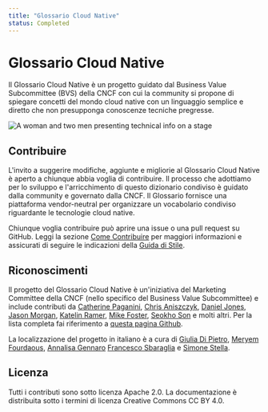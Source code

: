 ```yaml
---
title: "Glossario Cloud Native"
status: Completed
---
```


# Glossario Cloud Native

Il Glossario Cloud Native è un progetto guidato dal Business Value Subcommittee (BVS) della CNCF con cui la community si propone di spiegare concetti del mondo cloud native con un linguaggio semplice e diretto che non presupponga conoscenze tecniche pregresse.

<p><img class="mt-5" src="/images/homepage/stage.jpg" alt="A woman and two men presenting technical info on a stage"></p>

## Contribuire

L'invito a suggerire modifiche, aggiunte e migliorie al Glossario Cloud Native è aperto a chiunque abbia voglia di contribuire. Il processo che adottiamo per lo sviluppo e l'arricchimento di questo dizionario condiviso è guidato dalla community e governato dalla CNCF. Il Glossario fornisce una piattaforma vendor-neutral per organizzare un vocabolario condiviso riguardante le tecnologie cloud native. 

Chiunque voglia contribuire può aprire una issue o una pull request su GitHub. Leggi la sezione [Come Contribuire](/it/contribute/) per maggiori informazioni e assicurati di seguire le indicazioni della [Guida di Stile](/it/style-guide/).

## Riconoscimenti

Il progetto del Glossario Cloud Native è un'iniziativa del Marketing Committee della CNCF (nello specifico del Business Value Subcommittee) e include contributi da [Catherine Paganini](https://www.linkedin.com/in/catherinepaganini/en/), [Chris Aniszczyk](https://www.linkedin.com/in/caniszczyk/),
[Daniel Jones](https://www.linkedin.com/in/danieljoneseb/?originalSubdomain=uk), [Jason Morgan](https://www.linkedin.com/in/jasonmorgan2/), [Katelin Ramer](https://www.linkedin.com/in/katelinramer/), [Mike Foster](https://www.linkedin.com/in/mfosterche/?originalSubdomain=ca), [Seokho Son](https://www.linkedin.com/in/seokho-son/) e molti altri. Per la lista completa fai riferimento a [questa pagina Github](https://github.com/cncf/glossary/graphs/contributors).

La localizzazione del progetto in italiano è a cura di [Giulia Di Pietro](https://www.linkedin.com/in/giulia-dp/), [Meryem Fourdaous](https://www.linkedin.com/in/meryem-fourdaous-022346102/), [Annalisa Gennaro](https://www.linkedin.com/in/annalisagennaro/) [Francesco Sbaraglia](https://www.linkedin.com/in/fsbaraglia/) e [Simone Stella](https://www.linkedin.com/in/simostella/).

## Licenza

Tutti i contributi sono sotto licenza Apache 2.0. La documentazione è distribuita sotto i termini di licenza Creative Commons CC BY 4.0.
